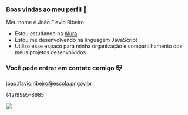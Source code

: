 ### Boas vindas ao meu perfil 🚙

Meu nome é João Flavio Ribeiro

- Estou estudando na [Alura](https://www.alura.com.br)
- Estou me desenvolvendo na linguagem JavaScript
- Utilizo esse espaço para minha organização e compartilhamento dos meus projetos desenvolvidos

### Você pode entrar em contato comigo 📪

joao.flavio.ribeiro@escola.pr.gov.br

(42)9995-8985


![](https://media.tenor.com/U2Q2OESDwl4AAAAj/sniperpokemon123.gif)
